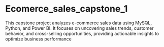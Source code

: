 # Ecomerce_sales_capstone_1
This capstone project analyzes e-commerce sales data using MySQL, Python, and Power BI. It focuses on uncovering sales trends, customer behavior, and cross-selling opportunities, providing actionable insights to optimize business performance
